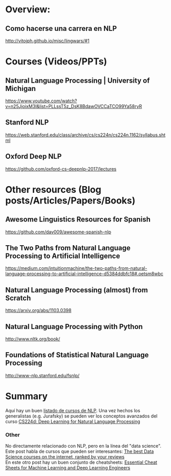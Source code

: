 # Overview:
## Como hacerse una carrera en NLP
http://vitojph.github.io/misc/lingwars/#1


# Courses (Videos/PPTs)
## Natural Language Processing | University of Michigan
https://www.youtube.com/watch?v=n25JjoixM3I&list=PLLssT5z_DsK8BdawOVCCaTCO99Ya58ryR

## Stanford NLP
https://web.stanford.edu/class/archive/cs/cs224n/cs224n.1162/syllabus.shtml

## Oxford Deep NLP
https://github.com/oxford-cs-deepnlp-2017/lectures


# Other resources (Blog posts/Articles/Papers/Books)

## Awesome Linguistics Resources for Spanish
https://github.com/dav009/awesome-spanish-nlp

## The Two Paths from Natural Language Processing to Artificial Intelligence
https://medium.com/intuitionmachine/the-two-paths-from-natural-language-processing-to-artificial-intelligence-d5384ddbfc18#.oetsm8wbc

## Natural Language Processing (almost) from Scratch
https://arxiv.org/abs/1103.0398

## Natural Language Processing with Python
http://www.nltk.org/book/

## Foundations of Statistical Natural Language Processing
http://www-nlp.stanford.edu/fsnlp/


# Summary
Aquí hay un buen [listado de cursos de NLP](https://www.quora.com/What-is-the-best-natural-language-processing-MOOC/answer/Franck-Dernoncourt?srid=zLfZ). Una vez hechos los generalistas (e.g. Jurafsky) se pueden ver los conceptos avanzados del curso [CS224d: Deep Learning for Natural Language Processing](http://cs224d.stanford.edu/syllabus.html)

### Other
No directamente relacionado con NLP, pero en la línea del "data science".
<br/>
Este post habla de cursos que pueden ser interesantes: [The best Data Science courses on the internet, ranked by your reviews](https://medium.freecodecamp.com/the-best-data-science-courses-on-the-internet-ranked-by-your-reviews-6dc5b910ea40)
<br/>
En este otro post hay un buen conjunto de cheatsheets: [Essential Cheat Sheets for Machine Learning and Deep Learning Engineers](https://medium.com/@kailashahirwar/essential-cheat-sheets-for-machine-learning-and-deep-learning-researchers-efb6a8ebd2e5)
